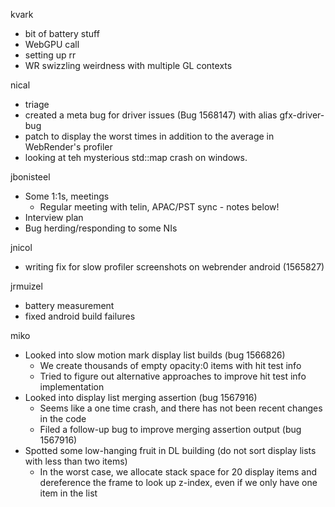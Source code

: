 kvark
  * bit of battery stuff
  * WebGPU call
  * setting up rr
  * WR swizzling weirdness with multiple GL contexts

nical
  * triage
  * created a meta bug for driver issues (Bug 1568147) with alias gfx-driver-bug 
  * patch to display the worst times in addition to the average in WebRender's profiler
  * looking at teh mysterious std::map crash on windows.

jbonisteel
  * Some 1:1s, meetings
    * Regular meeting with telin, APAC/PST sync - notes below!
  * Interview plan
  * Bug herding/responding to some NIs

jnicol
  * writing fix for slow profiler screenshots on webrender android (1565827)

jrmuizel
  * battery measurement
  * fixed android build failures

miko
  * Looked into slow motion mark display list builds (bug 1566826) 
    * We create thousands of empty opacity:0 items with hit test info 
    * Tried to figure out alternative approaches to improve hit test info implementation 
  * Looked into display list merging assertion (bug 1567916) 
    * Seems like a one time crash, and there has not been recent changes in the code 
    * Filed a follow-up bug to improve merging assertion output (bug 1567916)
  * Spotted some low-hanging fruit in DL building (do not sort display lists with less than two items)
    * In the worst case, we allocate stack space for 20 display items and dereference the frame to look up z-index, even if we only have one item in the list
